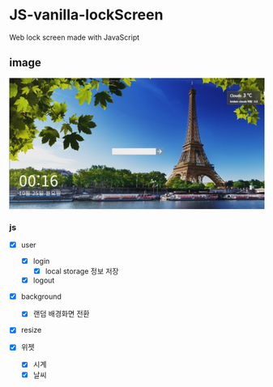 # JS-vanilla-lockScreen
 Web lock screen made with JavaScript


## image

![alt text](/docs/image.png)

### js
  - [x] user
    - [x] login
      - [x] local storage 정보 저장
    - [x] logout

  - [x] background
    - [x] 랜덤 배경화면 전환 

  - [x] resize

  - [x] 위젯
    - [x] 시계
    - [x] 날씨